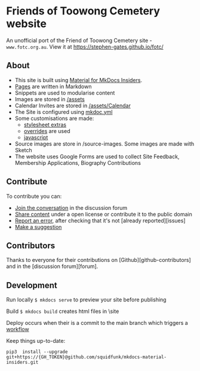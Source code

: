 # Friends of Toowong Cemetery website

An unofficial port of the Friend of Toowong Cemetery site - `www.fotc.org.au`. View it at https://stephen-gates.github.io/fotc/

## About

- This site is built using [Material for MkDocs Insiders](https://squidfunk.github.io/mkdocs-material-insiders/). 
- [Pages](https://github.com/Stephen-Gates/fotc/tree/main/docs) are written in Markdown
- Snippets are used to modularise content
- Images are stored in [/assets](https://github.com/Stephen-Gates/fotc/tree/main/docs/assets)
- Calendar Invites are stored in [/assets/Calendar](https://github.com/Stephen-Gates/fotc/tree/main/docs/assets/calendar)
- The Site is configured using [mkdoc.yml](https://github.com/Stephen-Gates/fotc/blob/main/mkdocs.yml)
- Some customisations are made:
    - [stylesheet extras](https://github.com/Stephen-Gates/fotc/tree/main/docs/stylesheets) 
    - [overrides](https://github.com/Stephen-Gates/fotc/tree/main/overrides) are used
    - [javascript](https://github.com/Stephen-Gates/fotc/tree/main/docs/javascripts)
- Source images are store in /source-images. Some images are made with Sketch   
- The website uses Google Forms are used to collect Site Feedback, Membership Applications, Biography Contributions 

## Contribute

To contribute you can:

- [Join the conversation](https://github.com/Stephen-Gates/fotc/discussions) in the discussion forum
- [Share content](https://github.com/Stephen-Gates/fotc/issues/new/choose) under a open license or contribute it to the public domain
- [Report an error](https://github.com/Stephen-Gates/report-gallery/issues), after checking that it's not [already reported][issues]
- [Make a suggestion](https://github.com/Stephen-Gates/fotc/issues/new/choose)


## Contributors

Thanks to everyone for their contributions on [Github][github-contributors] and in the [discussion forum][forum].


## Development

Run locally `$ mkdocs serve` to preview your site before publishing

Build `$ mkdocs build` creates html files in \site

Deploy occurs when their is a commit to the main branch which triggers a [workflow](https://github.com/Stephen-Gates/fotc/blob/main/.github/workflows/ci.yml)

Keep things up-to-date:

`pip3  install --upgrade  git+https://{GH_TOKEN}@github.com/squidfunk/mkdocs-material-insiders.git`
